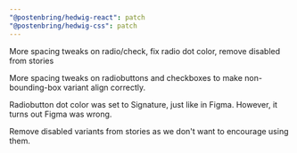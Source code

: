 ```yaml
---
"@postenbring/hedwig-react": patch
"@postenbring/hedwig-css": patch
---
```


More spacing tweaks on radio/check, fix radio dot color, remove disabled from stories

More spacing tweaks on radiobuttons and checkboxes to make non-bounding-box variant align correctly.

Radiobutton dot color was set to Signature, just like in Figma. However, it turns out Figma was wrong.

Remove disabled variants from stories as we don't want to encourage using them.
